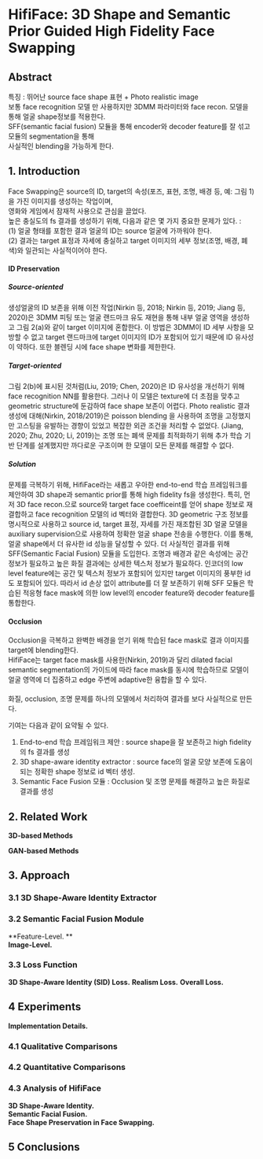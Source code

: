 # HifiFace: 3D Shape and Semantic Prior Guided High Fidelity Face Swapping

## Abstract
특징 : 뛰어난 source face shape 표현 + Photo realistic image  
보통 face recognition 모델 만 사용하지만 3DMM 파라미터와 face recon. 모델을 통해 얼굴 shape정보를 적용한다.  
SFF(semantic facial fusion) 모듈을 통해 encoder와 decoder feature를 잘 섞고 모듈의 segmentation을 통해  
사실적인 blending을 가능하게 한다.  

## 1. Introduction
Face Swapping은 source의 ID, target의 속성(포즈, 표현, 조명, 배경 등, 예: 그림 1)을 가진 이미지를 생성하는 작업이며,  
영화와 게임에서 잠재적 사용으로 관심을 끌었다.  
높은 충실도의 fs 결과를 생성하기 위해, 다음과 같은 몇 가지 중요한 문제가 있다. :  
(1) 얼굴 형태를 포함한 결과 얼굴의 ID는 source 얼굴에 가까워야 한다.  
(2) 결과는 target 표정과 자세에 충실하고 target 이미지의 세부 정보(조명, 배경, 폐색)와 일관되는 사실적이어야 한다.  

#### ID Preservation
##### Source-oriented
생성얼굴의 ID 보존을 위해 이전 작업(Nirkin 등, 2018; Nirkin 등, 2019; Jiang 등, 2020)은 3DMM 피팅 또는 얼굴 랜드마크 유도 재현을 통해 내부 얼굴 영역을 생성하고 그림 2(a)와 같이 target 이미지에 혼합한다. 이 방법은 3DMM이 ID 세부 사항을 모방할 수 없고 target 랜드마크에 target 이미지의 ID가 포함되어 있기 때문에 ID 유사성이 약하다. 또한 블렌딩 시에 face shape 변화를 제한한다. 

##### Target-oriented
그림 2(b)에 표시된 것처럼(Liu, 2019; Chen, 2020)은 ID 유사성을 개선하기 위해 face recognition NN를 활용한다. 그러나 이 모델은 texture에 더 초점을 맞추고 geometric structure에 둔감하여 face shape 보존이 어렵다. Photo realistic 결과 생성에 대해(Nirkin, 2018/2019)은 poisson blending 을 사용하여 조명을 고정했지만 고스팅을 유발하는 경향이 있었고 복잡한 외관 조건을 처리할 수 없었다. (Jiang, 2020; Zhu, 2020; Li, 2019)는 조명 또는 폐색 문제를 최적화하기 위해 추가 학습 기반 단계를 설계했지만 까다로운 구조이며 한 모델이 모든 문제를 해결할 수 없다.  

##### Solution
문제를 극복하기 위해, HifiFace라는 새롭고 우아한 end-to-end 학습 프레임워크를 제안하여 3D shape과 semantic prior를 통해 high fidelity fs을 생성한다. 특히, 먼저 3D face recon.으로 source와 target face coefficeint를 얻어 shape 정보로 재결합하고 face recognition 모델의 id 벡터와 결합한다. 3D geometric 구조 정보를 명시적으로 사용하고 source id, target 표정, 자세를 가진 재조합된 3D 얼굴 모델을 auxiliary supervision으로 사용하여 정확한 얼굴 shape 전송을 수행한다. 이를 통해, 얼굴 shape에서 더 유사한 id 성능을 달성할 수 있다. 더 사실적인 결과를 위해 SFF(Semantic Facial Fusion) 모듈을 도입한다. 조명과 배경과 같은 속성에는 공간 정보가 필요하고 높은 화질 결과에는 상세한 텍스처 정보가 필요하다. 인코더의 low level feature에는 공간 및 텍스처 정보가 포함되어 있지만 target 이미지의 풍부한 id도 포함되어 있다. 따라서 id 손상 없이 attribute를 더 잘 보존하기 위해 SFF 모듈은 학습된 적응형 face mask에 의한 low level의 encoder feature와 decoder feature를 통합한다.  

#### Occlusion
Occlusion을 극복하고 완벽한 배경을 얻기 위해 학습된 face mask로 결과 이미지를 target에 blending한다.  
HifiFace는 target face mask를 사용한(Nirkin, 2019)과 달리 dilated facial semantic segmentation의 가이드에 따라 face mask를 동시에 학습하므로 모델이 얼굴 영역에 더 집중하고 edge 주변에 adaptive한 융합을 할 수 있다.  

####
화질, occlusion, 조명 문제를 하나의 모델에서 처리하여 결과를 보다 사실적으로 만든다.  

기여는 다음과 같이 요약될 수 있다.  
  
1. End-to-end 학습 프레임워크 제안 : source shape을 잘 보존하고 high fidelity 의 fs 결과를 생성  
2. 3D shape-aware identity extractor : source face의 얼굴 모양 보존에 도움이 되는 정확한 shape 정보로 id 벡터 생성. 
3. Semantic Face Fusion 모듈 : Occlusion 및 조명 문제를 해결하고 높은 화질로 결과를 생성

## 2. Related Work
  
**3D-based Methods**  
  
**GAN-based Methods**  
  
## 3. Approach
### 3.1 3D Shape-Aware Identity Extractor

### 3.2 Semantic Facial Fusion Module
**Feature-Level. **  
**Image-Level.**  

### 3.3 Loss Function
**3D Shape-Aware Identity (SID) Loss.**
**Realism Loss.**
**Overall Loss.**

## 4 Experiments
**Implementation Details.**  
### 4.1 Qualitative Comparisons
### 4.2 Quantitative Comparisons
### 4.3 Analysis of HifiFace
**3D Shape-Aware Identity.**  
**Semantic Facial Fusion.**  
**Face Shape Preservation in Face Swapping.**

## 5 Conclusions
